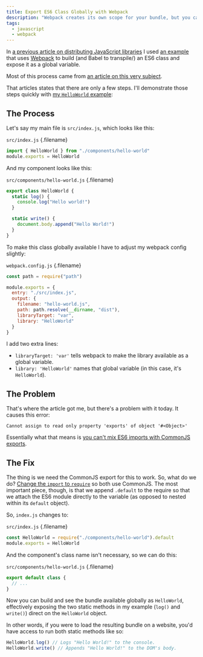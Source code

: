 ```yaml
---
title: Export ES6 Class Globally with Webpack
description: "Webpack creates its own scope for your bundle, but you can make it globally available."
tags:
  - javascript
  - webpack
---
```


In [a previous article on distributing JavaScript libraries](/blog/use-netlify-host-js-libraries/) I used [an example](https://github.com/seancdavis/hello-world-js/) that uses [Webpack](https://webpack.js.org/) to build (and Babel to transpile/) an ES6 class and expose it as a global variable.

Most of this process came from [an article on this very subject](http://siawyoung.com/coding/javascript/exporting-es6-modules-as-single-scripts-with-webpack).

That articles states that there are only a few steps. I'll demonstrate those steps quickly with [my `HelloWorld` example](https://github.com/seancdavis/hello-world-js):

## The Process

Let's say my main file is `src/index.js`, which looks like this:

`src/index.js` {.filename}

```js
import { HelloWorld } from "./components/hello-world"
module.exports = HelloWorld
```

And my component looks like this:

`src/components/hello-world.js` {.filename}

```js
export class HelloWorld {
  static log() {
    console.log("Hello world!")
  }

  static write() {
    document.body.append("Hello World!")
  }
}
```

To make this class globally available I have to adjust my webpack config slightly:

`webpack.config.js` {.filename}

```js
const path = require("path")

module.exports = {
  entry: "./src/index.js",
  output: {
    filename: "hello-world.js",
    path: path.resolve(__dirname, "dist"),
    libraryTarget: "var",
    library: "HelloWorld"
  }
}
```

I add two extra lines:

- `libraryTarget: 'var'` tells webpack to make the library available as a global variable.
- `library: 'HelloWorld'` names that global variable (in this case, it's `HelloWorld`).

## The Problem

That's where the article got me, but there's a problem with it today. It causes this error:

    Cannot assign to read only property 'exports' of object '#<Object>'

Essentially what that means is [you can't mix ES6 imports with CommonJS exports](https://github.com/webpack/webpack/issues/4039#issuecomment-273804003).

## The Fix

The thing is we need the CommonJS export for this to work. So, what do we do? [Change the `import` to `require`](https://stackoverflow.com/a/37812619/2241124) so both use CommonJS. The most important piece, though, is that we append `.default` to the require so that we attach the ES6 module directly to the variable (as opposed to nested within its `default` object).

So, `index.js` changes to:

`src/index.js` {.filename}

```js
const HelloWorld = require("./components/hello-world").default
module.exports = HelloWorld
```

And the component's class name isn't necessary, so we can do this:

`src/components/hello-world.js` {.filename}

```js
export default class {
  // ...
}
```

Now you can build and see the bundle available globally as `HelloWorld`, effectively exposing the two static methods in my example (`log()` and `write()`) direct on the `HelloWorld` object.

In other words, if you were to load the resulting bundle on a website, you'd have access to run both static methods like so:

```js
HelloWorld.log() // Logs "Hello World!" to the console.
HelloWorld.write() // Appends "Hello World!" to the DOM's body.
```
